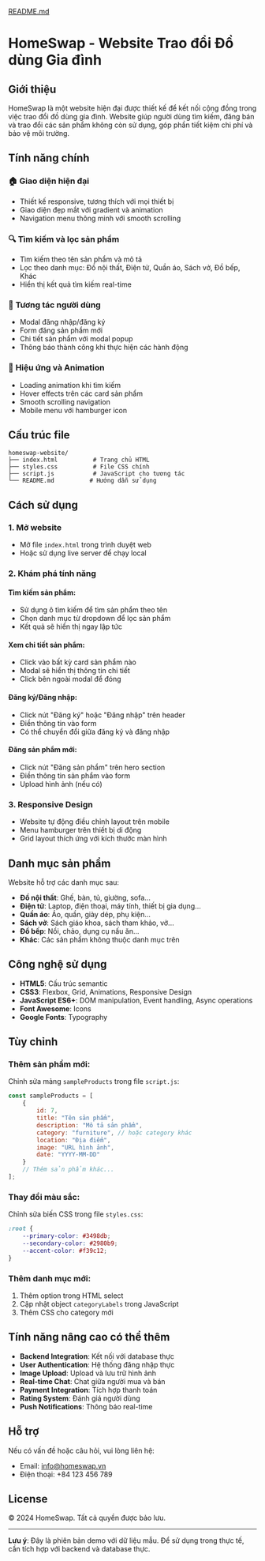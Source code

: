[README.md](https://github.com/user-attachments/files/21576781/README.md)
# HomeSwap - Website Trao đổi Đồ dùng Gia đình

## Giới thiệu

HomeSwap là một website hiện đại được thiết kế để kết nối cộng đồng trong việc trao đổi đồ dùng gia đình. Website giúp người dùng tìm kiếm, đăng bán và trao đổi các sản phẩm không còn sử dụng, góp phần tiết kiệm chi phí và bảo vệ môi trường.

## Tính năng chính

### 🏠 **Giao diện hiện đại**
- Thiết kế responsive, tương thích với mọi thiết bị
- Giao diện đẹp mắt với gradient và animation
- Navigation menu thông minh với smooth scrolling

### 🔍 **Tìm kiếm và lọc sản phẩm**
- Tìm kiếm theo tên sản phẩm và mô tả
- Lọc theo danh mục: Đồ nội thất, Điện tử, Quần áo, Sách vở, Đồ bếp, Khác
- Hiển thị kết quả tìm kiếm real-time

### 📱 **Tương tác người dùng**
- Modal đăng nhập/đăng ký
- Form đăng sản phẩm mới
- Chi tiết sản phẩm với modal popup
- Thông báo thành công khi thực hiện các hành động

### 🎨 **Hiệu ứng và Animation**
- Loading animation khi tìm kiếm
- Hover effects trên các card sản phẩm
- Smooth scrolling navigation
- Mobile menu với hamburger icon

## Cấu trúc file

```
homeswap-website/
├── index.html          # Trang chủ HTML
├── styles.css          # File CSS chính
├── script.js           # JavaScript cho tương tác
└── README.md          # Hướng dẫn sử dụng
```

## Cách sử dụng

### 1. Mở website
- Mở file `index.html` trong trình duyệt web
- Hoặc sử dụng live server để chạy local

### 2. Khám phá tính năng

#### **Tìm kiếm sản phẩm:**
- Sử dụng ô tìm kiếm để tìm sản phẩm theo tên
- Chọn danh mục từ dropdown để lọc sản phẩm
- Kết quả sẽ hiển thị ngay lập tức

#### **Xem chi tiết sản phẩm:**
- Click vào bất kỳ card sản phẩm nào
- Modal sẽ hiển thị thông tin chi tiết
- Click bên ngoài modal để đóng

#### **Đăng ký/Đăng nhập:**
- Click nút "Đăng ký" hoặc "Đăng nhập" trên header
- Điền thông tin vào form
- Có thể chuyển đổi giữa đăng ký và đăng nhập

#### **Đăng sản phẩm mới:**
- Click nút "Đăng sản phẩm" trên hero section
- Điền thông tin sản phẩm vào form
- Upload hình ảnh (nếu có)

### 3. Responsive Design
- Website tự động điều chỉnh layout trên mobile
- Menu hamburger trên thiết bị di động
- Grid layout thích ứng với kích thước màn hình

## Danh mục sản phẩm

Website hỗ trợ các danh mục sau:

- **Đồ nội thất**: Ghế, bàn, tủ, giường, sofa...
- **Điện tử**: Laptop, điện thoại, máy tính, thiết bị gia dụng...
- **Quần áo**: Áo, quần, giày dép, phụ kiện...
- **Sách vở**: Sách giáo khoa, sách tham khảo, vở...
- **Đồ bếp**: Nồi, chảo, dụng cụ nấu ăn...
- **Khác**: Các sản phẩm không thuộc danh mục trên

## Công nghệ sử dụng

- **HTML5**: Cấu trúc semantic
- **CSS3**: Flexbox, Grid, Animations, Responsive Design
- **JavaScript ES6+**: DOM manipulation, Event handling, Async operations
- **Font Awesome**: Icons
- **Google Fonts**: Typography

## Tùy chỉnh

### Thêm sản phẩm mới:
Chỉnh sửa mảng `sampleProducts` trong file `script.js`:

```javascript
const sampleProducts = [
    {
        id: 7,
        title: "Tên sản phẩm",
        description: "Mô tả sản phẩm",
        category: "furniture", // hoặc category khác
        location: "Địa điểm",
        image: "URL hình ảnh",
        date: "YYYY-MM-DD"
    }
    // Thêm sản phẩm khác...
];
```

### Thay đổi màu sắc:
Chỉnh sửa biến CSS trong file `styles.css`:

```css
:root {
    --primary-color: #3498db;
    --secondary-color: #2980b9;
    --accent-color: #f39c12;
}
```

### Thêm danh mục mới:
1. Thêm option trong HTML select
2. Cập nhật object `categoryLabels` trong JavaScript
3. Thêm CSS cho category mới

## Tính năng nâng cao có thể thêm

- **Backend Integration**: Kết nối với database thực
- **User Authentication**: Hệ thống đăng nhập thực
- **Image Upload**: Upload và lưu trữ hình ảnh
- **Real-time Chat**: Chat giữa người mua và bán
- **Payment Integration**: Tích hợp thanh toán
- **Rating System**: Đánh giá người dùng
- **Push Notifications**: Thông báo real-time

## Hỗ trợ

Nếu có vấn đề hoặc câu hỏi, vui lòng liên hệ:
- Email: info@homeswap.vn
- Điện thoại: +84 123 456 789

## License

© 2024 HomeSwap. Tất cả quyền được bảo lưu.

---

**Lưu ý**: Đây là phiên bản demo với dữ liệu mẫu. Để sử dụng trong thực tế, cần tích hợp với backend và database thực. 
